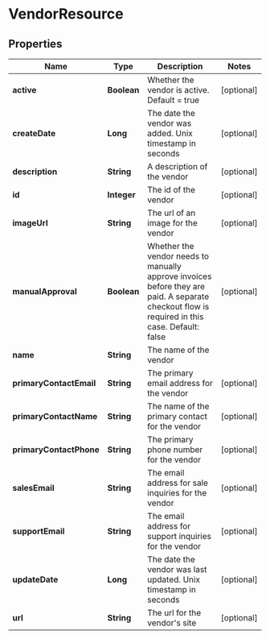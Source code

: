 
# VendorResource

## Properties
Name | Type | Description | Notes
------------ | ------------- | ------------- | -------------
**active** | **Boolean** | Whether the vendor is active.  Default &#x3D; true |  [optional]
**createDate** | **Long** | The date the vendor was added. Unix timestamp in seconds |  [optional]
**description** | **String** | A description of the vendor |  [optional]
**id** | **Integer** | The id of the vendor |  [optional]
**imageUrl** | **String** | The url of an image for the vendor |  [optional]
**manualApproval** | **Boolean** | Whether the vendor needs to manually approve invoices before they are paid.  A separate checkout flow is required in this case.  Default: false |  [optional]
**name** | **String** | The name of the vendor | 
**primaryContactEmail** | **String** | The primary email address for the vendor |  [optional]
**primaryContactName** | **String** | The name of the primary contact for the vendor |  [optional]
**primaryContactPhone** | **String** | The primary phone number for the vendor |  [optional]
**salesEmail** | **String** | The email address for sale inquiries for the vendor |  [optional]
**supportEmail** | **String** | The email address for support inquiries for the vendor |  [optional]
**updateDate** | **Long** | The date the vendor was last updated. Unix timestamp in seconds |  [optional]
**url** | **String** | The url for the vendor&#39;s site |  [optional]



